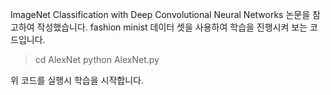ImageNet Classification with Deep Convolutional Neural Networks 논문을 참고하여 작성했습니다.
fashion minist 데이터 셋을 사용하여 학습을 진행시켜 보는 코드입니다.

> cd AlexNet
> python AlexNet.py

위 코드를 실행시 학습을 시작합니다.
